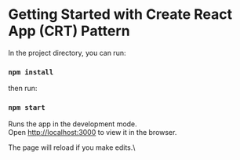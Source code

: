 # Getting Started with Create React App (CRT) Pattern

In the project directory, you can run:

### `npm install`
then run:
### `npm start`

Runs the app in the development mode.\
Open [http://localhost:3000](http://localhost:3000) to view it in the browser.

The page will reload if you make edits.\

